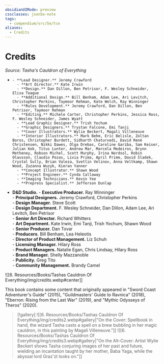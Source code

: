 ```yaml
---
obsidianUIMode: preview
cssclasses: json5e-note
tags:
  - compendium/src/5e/tce
aliases:
  - Credits
---
```

# Credits
*Source: Tasha's Cauldron of Everything* 

-     - **Lead Designer.** Jeremy Crawford    
        - **Art Director.** Kate Irwin    
        - **Design.** Dan Dillon, Ben Petrisor, F. Wesley Schneider, Elisa Teague    
        - **Additional Design.** Bill Benham, Adam Lee, Ari Levitch, Christopher Perkins, Taymoor Rehman, Kate Welch, Ray Winninger    
        - **Rules Development.** Jeremy Crawford, Dan Dillon, Ben Petrisor, Taymoor Rehman    
        - **Editing.** Michele Carter, Christopher Perkins, Jessica Ross, F. Wesley Schneider, James Wyatt    
        - **Lead Graphic Designer.** Trish Yochum    
        - **Graphic Designers.** Trystan Falcone, Emi Tanji    
        - **Cover Illustrators.** Wylie Beckert, Magali Villeneuve    
        - **Interior Illustrators.** Mark Behm, Eric Belisle, Zoltan Boros, Christopher Burdett, Sidharth Chaturvedi, David René Christensen, Nikki Dawes, Olga Drebas, Caroline Gariba, Sam Keiser, Julian Kok, Titus Lunter, Andrew Mar, Marcela Medeiros, Brynn Metheney, Robson Michel, Scott Murphy, Irina Nordsol, Robin Olausson, Claudio Pozas, Livia Prima, April Prime, David Sladek, Crystal Sully, Brian Valeza, Svetlin Velinov, Anna Veltkamp, Shawn Wood, Zuzanna Wuzyk, Kieran Yanner    
        - **Concept Illustrator.** Shawn Wood    
        - **Project Engineer.** Cynda Callaway    
        - **Imaging Technicians.** Kevin Yee    
        - **Prepress Specialist.** Jefferson Dunlap    
- **D&D Studio.**     - **Executive Producer.** Ray Winninger    
        - **Principal Designers.** Jeremy Crawford, Christopher Perkins    
        - **Design Manager.** Steve Scott    
        - **Design Department.** F. Wesley Schneider, Dan Dillon, Adam Lee, Ari Levitch, Ben Petrisor    
        - **Senior Art Director.** Richard Whitters    
        - **Art Department.** Kate Irwin, Emi Tanji, Trish Yochum, Shawn Wood    
        - **Senior Producer.** Dan Tovar    
        - **Producers.** Bill Benham, Lea Heleotis    
        - **Director of Product Management.** Liz Schuh    
        - **Licensing Manager.** Hilary Ross    
        - **Product Managers.** Natalie Egan, Chris Lindsay, Hilary Ross    
        - **Brand Manager.** Shelly Mazzanoble    
        - **Publicity.** Greg Tito    
        - **Community Management.** Brandy Camel    

![[6. Resources/Books/Tashas Cauldron Of Everything/img/credits.webp#center]]

This book contains some content that originally appeared in "Sword Coast Adventurer's Guide" (2015), "Guildmasters' Guide to Ravnica" (2018), "Eberron: Rising from the Last War" (2019), and "Mythic Odysseys of Theros" (2020).

> [!gallery]
> ![[6. Resources/Books/Tashas Cauldron Of Everything/img/credits2.webp#gallery\|"On the Cover: Spellbook in hand, the wizard Tasha casts a spell on a brew bubbling in her magic cauldron, in this painting by Magali Villeneuve."]]
> ![[6. Resources/Books/Tashas Cauldron Of Everything/img/credits3.webp#gallery\|"On the Alt-Cover: Artist Wylie Beckert shows Tasha conjuring images of her past and future, wielding an incantation taught by her mother, Baba Yaga, while the abyssal lord Graz'zt looks on."]]
